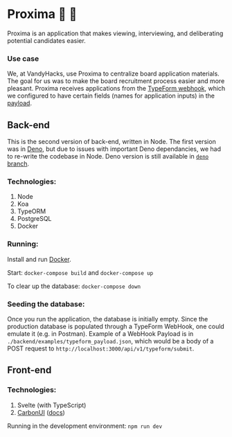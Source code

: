 # Proxima 🚀 🌌

Proxima is an application that makes viewing, interviewing, and deliberating potential candidates easier. 

### Use case
We, at VandyHacks, use Proxima to centralize board application materials. The goal for us was to make the board recruitment process easier and more pleasant. Proxima receives applications from the [TypeForm webhook](https://developer.typeform.com/webhooks/), which we configured to have certain fields (names for application inputs) in the [payload](https://github.com/VandyHacks/proxima/blob/09e49829175548eaf7f1fef8bef2f0d87851b066/backend/src/app/controllers/applicationController.ts#L94).


## Back-end

This is the second version of back-end, written in Node. The first version was in [Deno](https://deno.land/), but due to issues with important Deno dependancies, we had to re-write the codebase in Node. Deno version is still available in [`deno` branch](https://github.com/VandyHacks/proxima/tree/deno).

### Technologies:

1. Node
2. Koa
3. TypeORM
4. PostgreSQL
5. Docker

### Running:

Install and run [Docker](https://docs.docker.com/get-docker/).

Start:
`docker-compose build` and `docker-compose up`

To clear up the database:
`docker-compose down`

### Seeding the database:

Once you run the application, the database is initially empty. Since the production database is populated through a TypeForm WebHook, one could emulate it (e.g. in Postman). Example of a WebHook Payload is in `./backend/examples/typeform_payload.json`, which would be a body of a POST request to `http://localhost:3000/api/v1/typeform/submit`.

## Front-end
### Technologies:
1. Svelte (with TypeScript)
2. [CarbonUI](https://github.com/IBM/carbon-components-svelte) ([docs](https://carbon-svelte.vercel.app/))

Running in the development environment:
`npm run dev`
